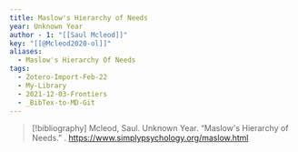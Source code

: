 ```yaml
---
title: Maslow's Hierarchy of Needs
year: Unknown Year
author - 1: "[[Saul Mcleod]]"
key: "[[@Mcleod2020-ol]]"
aliases:
  - Maslow's Hierarchy Of Needs
tags:
  - Zotero-Import-Feb-22
  - My-Library
  - 2021-12-03-Frontiers
  - _BibTex-to-MD-Git
---
```


> [!bibliography]
> Mcleod, Saul. Unknown Year. “Maslow's Hierarchy of Needs.” . https://www.simplypsychology.org/maslow.html